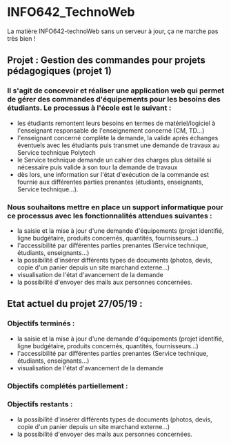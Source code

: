 # INFO642_TechnoWeb
La matière INFO642-technoWeb sans un serveur à jour, ça ne marche pas très bien !

## Projet : Gestion des commandes pour projets pédagogiques (projet 1)
### Il s'agit de concevoir et réaliser une application web qui permet de gérer des commandes d'équipements pour les besoins des étudiants. Le processus à l'école est le suivant :
- les étudiants remontent leurs besoins en termes de matériel/logiciel à l'enseignant responsable de l'enseignement concerné (CM, TD...)
- l'enseignant concerné complète la demande, la valide après échanges éventuels avec les étudiants puis transmet une demande de travaux au Service technique Polytech
- le Service technique demande un cahier des charges plus détaillé si nécessaire puis valide à son tour la demande de travaux
- dès lors, une information sur l'état d'exécution de la commande est fournie aux différentes parties prenantes (étudiants, enseignants, Service technique...).
### Nous souhaitons mettre en place un support informatique pour ce processus avec les fonctionnalités attendues suivantes :
- la saisie et la mise à jour d'une demande d'équipements (projet identifié, ligne budgétaire, produits concernés, quantités, fournisseurs...)
- l'accessibilité par différentes parties prenantes (Service technique, étudiants, enseignants...)
- la possibilité d'insérer différents types de documents (photos, devis, copie d'un panier depuis un site marchand externe...)
- visualisation de l'état d'avancement de la demande
- la possibilité d'envoyer des mails aux personnes concernées.
## Etat actuel du projet 27/05/19 :
### Objectifs terminés :
- la saisie et la mise à jour d'une demande d'équipements (projet identifié, ligne budgétaire, produits concernés, quantités, fournisseurs...)
- l'accessibilité par différentes parties prenantes (Service technique, étudiants, enseignants...)
- visualisation de l'état d'avancement de la demande
### Objectifs complétés partiellement :
### Objectifs restants :
- la possibilité d'insérer différents types de documents (photos, devis, copie d'un panier depuis un site marchand externe...)
- la possibilité d'envoyer des mails aux personnes concernées.
